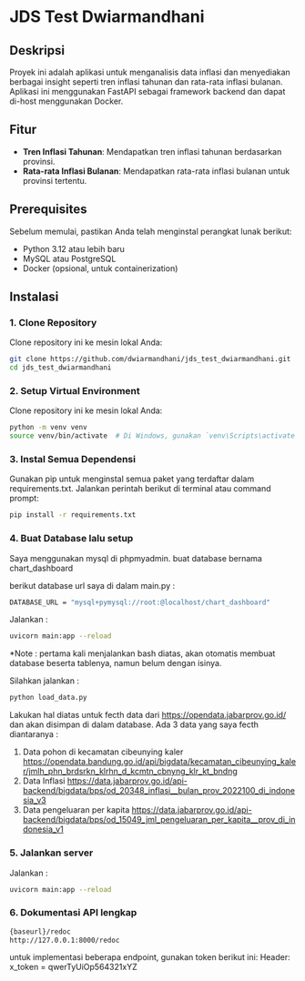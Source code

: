 # JDS Test Dwiarmandhani

## Deskripsi

Proyek ini adalah aplikasi untuk menganalisis data inflasi dan menyediakan berbagai insight seperti tren inflasi tahunan dan rata-rata inflasi bulanan. Aplikasi ini menggunakan FastAPI sebagai framework backend dan dapat di-host menggunakan Docker.

## Fitur

- **Tren Inflasi Tahunan**: Mendapatkan tren inflasi tahunan berdasarkan provinsi.
- **Rata-rata Inflasi Bulanan**: Mendapatkan rata-rata inflasi bulanan untuk provinsi tertentu.

## Prerequisites

Sebelum memulai, pastikan Anda telah menginstal perangkat lunak berikut:

- Python 3.12 atau lebih baru
- MySQL atau PostgreSQL
- Docker (opsional, untuk containerization)

## Instalasi

### 1. Clone Repository

Clone repository ini ke mesin lokal Anda:

```bash
git clone https://github.com/dwiarmandhani/jds_test_dwiarmandhani.git
cd jds_test_dwiarmandhani
```

### 2. Setup Virtual Environment

Clone repository ini ke mesin lokal Anda:

```bash
python -m venv venv
source venv/bin/activate  # Di Windows, gunakan `venv\Scripts\activate`
```

### 3. Instal Semua Dependensi

Gunakan pip untuk menginstal semua paket yang terdaftar dalam requirements.txt. Jalankan perintah berikut di terminal atau command prompt:

```bash
pip install -r requirements.txt
```

### 4. Buat Database lalu setup

Saya menggunakan mysql di phpmyadmin. buat database bernama chart_dashboard

berikut database url saya di dalam main.py :

```bash
DATABASE_URL = "mysql+pymysql://root:@localhost/chart_dashboard"
```

Jalankan :

```bash
uvicorn main:app --reload
```

\*Note : pertama kali menjalankan bash diatas, akan otomatis membuat database beserta tablenya, namun belum dengan isinya.

Silahkan jalankan :

```bash
python load_data.py
```

Lakukan hal diatas untuk fecth data dari https://opendata.jabarprov.go.id/ dan akan disimpan di dalam database.
Ada 3 data yang saya fecth diantaranya :

1. Data pohon di kecamatan cibeunying kaler
   https://opendata.bandung.go.id/api/bigdata/kecamatan_cibeunying_kaler/jmlh_phn_brdsrkn_klrhn_d_kcmtn_cbnyng_klr_kt_bndng
2. Data Inflasi
   https://data.jabarprov.go.id/api-backend/bigdata/bps/od_20348_inflasi__bulan_prov_2022100_di_indonesia_v3
3. Data pengeluaran per kapita
   https://data.jabarprov.go.id/api-backend/bigdata/bps/od_15049_jml_pengeluaran_per_kapita__prov_di_indonesia_v1

### 5. Jalankan server

Jalankan :

```bash
uvicorn main:app --reload
```

### 6. Dokumentasi API lengkap

```bash
{baseurl}/redoc
http://127.0.0.1:8000/redoc
```
 untuk implementasi beberapa endpoint, gunakan token berikut ini:
Header:
x_token = qwerTyUiOp564321xYZ
